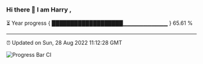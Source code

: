 ### Hi there 👋 I am Harry , 

⏳ Year progress { ███████████████████▁▁▁▁▁▁▁▁▁▁▁ } 65.61 %

---

⏰ Updated on Sun, 28 Aug 2022 11:12:28 GMT

![Progress Bar CI](https://github.com/duykhang68/duykhang68/workflows/Progress%20Bar%20CI/badge.svg)
